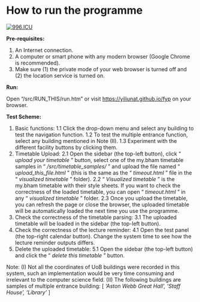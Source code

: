 # How to run the programme
[![996.ICU](https://img.shields.io/badge/link-996.icu-red.svg)](https://996.icu) 

**Pre-requisites:**

1. An Internet connection.
2. A computer or smart phone with any modern browser (Google Chrome is recommended).
3. Make sure (1) the private mode of your web browser is turned off and (2) the location service
    is turned on.

**Run:**

Open “/src/RUN_THIS/run.htm” or visit https://yiliunat.github.io/fyp on your browser.

**Test Scheme:**

1. Basic functions:
    1.1 Click the drop-down menu and select any building to test the navigation function.
    1.2 To test the multiple entrance function, select any building mentioned in Note (II).
    1.3 Experiment with the different facility buttons by clicking them.
2. Timetable Upload:
    2.1 Open the sidebar (the top-left button), click “ _upload your timetable_ ” button, select one
       of the my.bham timetable samples in “ _/src/timetable_samples/_ ” and upload the file
       named “ _upload_this_file.html_ ” (this is the same as the “ _timeout.html_ ” file in the
       “ _visualized timetable_ ” folder).
    2.2 “ _Visualized timetable_ ” is the my.bham timetable with their style sheets. If you want to
       check the correctness of the loaded timetable, you can open “ _timeout.html_ ” in any
       “ _visualized timetable_ ” folder.
    2.3 Once you upload the timetable, you can refresh the page or close the browser, the
       uploaded timetable will be automatically loaded the next time you use the programme.
3. Check the correctness of the timetable parsing:
    3.1 The uploaded timetable will be loaded in the sidebar (the top-left button).
4. Check the correctness of the lecture reminder:
    4.1 Open the test panel (the top-right calendar button). Change the system time to see
       how the lecture reminder outputs differs.
5. Delete the uploaded timetable:
    5.1 Open the sidebar (the top-left button) and click the “ _delete this timetable_ ” button.

Note:
(I) Not all the coordinates of UoB buildings were recorded in this system, such an
implementation would be very time consuming and irrelevant to the computer science field.
(II) The following buildings are samples of multiple entrance building:
[ _‘Aston Webb Great Hall’, ‘Staff House’, ‘Library’_ ]



